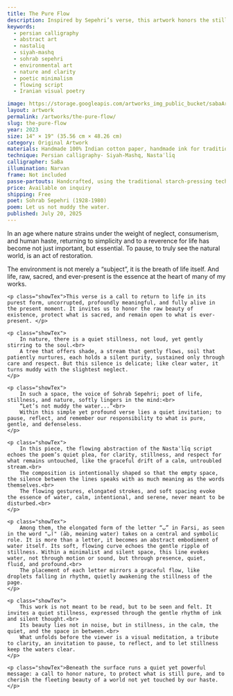 ```yaml
---
title: The Pure Flow
description: Inspired by Sepehri’s verse, this artwork honors the stillness of nature—inviting us to protect what is pure, gentle, and untouched by haste.
keywords:
  - persian calligraphy
  - abstract art
  - nastaliq
  - siyah-mashq
  - sohrab sepehri
  - environmental art
  - nature and clarity
  - poetic minimalism
  - flowing script
  - Iranian visual poetry

image: https://storage.googleapis.com/artworks_img_public_bucket/sabaArtGallery/ThePureFlow/thumbnail/the-pure-flow-s-01.jpg
layout: artwork
permalink: /artworks/the-pure-flow/
slug: the-pure-flow
year: 2023
size: 14" × 19" (35.56 cm × 48.26 cm)
category: Original Artwork
materials: Handmade 100% Indian cotton paper, handmade ink for traditional Persian calligraphy, and a handcrafted wooden paddle-shaped pen (chosen over a reed pen due to its broader width).
technique: Persian calligraphy- Siyah-Mashq, Nastaʿlīq
calligrapher: SaBa
illumination: Narvan
frame: Not included 
passe-partouts: Handcrafted, using the traditional starch-pressing technique for lasting quality and authenticity.
price: Available on inquiry
shipping: Free
poet: Sohrab Sepehri (1928-1980)
poem: Let us not muddy the water.
published: July 20, 2025
---
```



<div class="space-y-5">
    <p class="showTex">In an age where nature strains under the weight of neglect, consumerism, and human haste, returning to simplicity and to a reverence for life has become not just important, but essential. To pause, to truly see the natural world, is an act of restoration.  </p>
    <p class="showTex">The environment is not merely a “subject”, it is the breath of life itself. And life, raw, sacred, and ever-present is the essence at the heart of many of my works.</p>
    
    <p class="showTex">This verse is a call to return to life in its purest form, uncorrupted, profoundly meaningful, and fully alive in the present moment. It invites us to honor the raw beauty of existence, protect what is sacred, and remain open to what is ever-present. </p>
    
    <p class="showTex">
        In nature, there is a quiet stillness, not loud, yet gently stirring to the soul.<br>
        A tree that offers shade, a stream that gently flows, soil that patiently nurtures, each holds a silent purity, sustained only through care and respect. But this silence is delicate; like clear water, it turns muddy with the slightest neglect.
    </p>
    
    <p class="showTex">
        In such a space, the voice of Sohrab Sepehri; poet of life, stillness, and nature, softly lingers in the mind:<br>
        “Let’s not muddy the water...”<br>
        Within this simple yet profound verse lies a quiet invitation; to pause, reflect, and remember our responsibility to what is pure, gentle, and defenseless.
    </p>
    
    <p class="showTex">
        In this piece, the flowing abstraction of the Nastaʿlīq script echoes the poem’s quiet plea, for clarity, stillness, and respect for what remains untouched, like the graceful drift of a calm, untroubled stream.<br>
        The composition is intentionally shaped so that the empty space, the silence between the lines speaks with as much meaning as the words themselves.<br>
        The flowing gestures, elongated strokes, and soft spacing evoke the essence of water, calm, intentional, and serene, never meant to be disturbed.<br>
    </p>
    
    <p class="showTex">
        Among them, the elongated form of the letter “ب” in Farsi, as seen in the word "آب" (āb, meaning water) takes on a central and symbolic role. It is more than a letter, it becomes an abstract embodiment of water itself. Its soft, flowing curve echoes the gentle ripple of stillness. Within a minimalist and silent space, this line evokes water, not through motion or sound, but through presence, quiet, fluid, and profound.<br>
        The placement of each letter mirrors a graceful flow, like droplets falling in rhythm, quietly awakening the stillness of the page.
    </p>
    
    <p class="showTex">
        This work is not meant to be read, but to be seen and felt. It invites a quiet stillness, expressed through the gentle rhythm of ink and silent thought.<br>
        Its beauty lies not in noise, but in stillness, in the calm, the quiet, and the space in between.<br>
        What unfolds before the viewer is a visual meditation, a tribute to clarity, an invitation to pause, to reflect, and to let stillness keep the waters clear.
    </p>
    
    <p class="showTex">Beneath the surface runs a quiet yet powerful message: a call to honor nature, to protect what is still pure, and to cherish the fleeting beauty of a world not yet touched by our haste.</p>
</div>
